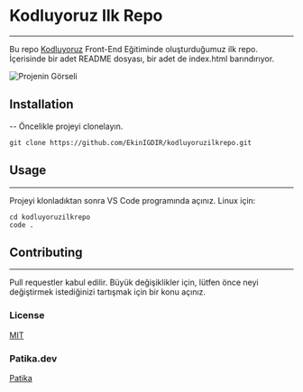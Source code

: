 # Kodluyoruz Ilk Repo
---
Bu repo [Kodluyoruz](https://www.kodluyoruz.org/) Front-End Eğitiminde oluşturduğumuz ilk repo. İçerisinde bir adet README dosyası, bir adet de index.html barındırıyor.


![Projenin Görseli](../o.PNG)

## Installation
--
Öncelikle projeyi clonelayın.
```
git clone https://github.com/EkinIGDIR/kodluyoruzilkrepo.git
```
## Usage
---
Projeyi klonladıktan sonra VS Code programında açınız.
Linux için:
```
cd kodluyoruzilkrepo
code .
```
## Contributing
---
Pull requestler kabul edilir. Büyük değişiklikler için, lütfen önce neyi değiştirmek istediğinizi tartışmak için bir konu açınız.

### License
[MIT](https://choosealicense.com/licenses/mit/)

### Patika.dev
[Patika](https://www.patika.dev/tr)



